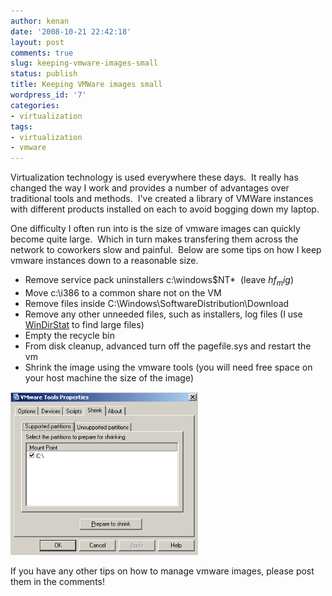 ```yaml
---
author: kenan
date: '2008-10-21 22:42:18'
layout: post
comments: true
slug: keeping-vmware-images-small
status: publish
title: Keeping VMWare images small
wordpress_id: '7'
categories:
- virtualization
tags:
- virtualization
- vmware
---
```


Virtualization technology is used everywhere these days.  It really has
changed the way I work and provides a number of advantages over traditional
tools and methods.  I've created a library of VMWare instances with different
products installed on each to avoid bogging down my laptop.

One difficulty I often run into is the size of vmware images can quickly
become quite large.  Which in turn makes transfering them across the network
to coworkers slow and painful.  Below are some tips on how I keep vmware
instances down to a reasonable size.

  * Remove service pack uninstallers c:\windows\$NT*  (leave $hf_mig$)
  * Move c:\i386 to a common share not on the VM
  * Remove files inside C:\Windows\SoftwareDistribution\Download
  * Remove any other unneeded files, such as installers, log files (I use [WinDirStat](http://windirstat.info/) to find large files)
  * Empty the recycle bin
  * From disk cleanup, advanced turn off the pagefile.sys and restart the vm
  * Shrink the image using the vmware tools (you will need free space on your host machine the size of the image)


<img alt='VMWare Tools Shink Menu' src='/images/vmware_tools_shrink.png' width='300px' height='261px'/>

If you have any other tips on how to manage vmware images, please post them in
the comments!

